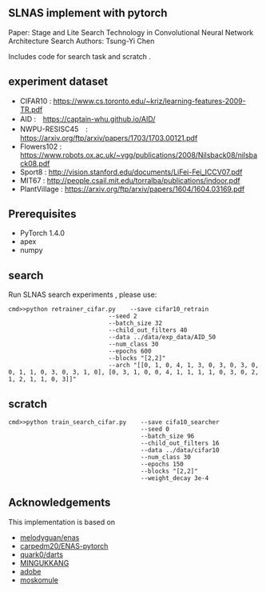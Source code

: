## SLNAS implement with pytorch 
Paper: Stage and Lite Search Technology in Convolutional Neural Network Architecture Search 
Authors: Tsung-Yi Chen

Includes code for search task and scratch .


## experiment dataset
- CIFAR10 : https://www.cs.toronto.edu/~kriz/learning-features-2009-TR.pdf
- AID :　https://captain-whu.github.io/AID/
- NWPU-RESISC45　: https://arxiv.org/ftp/arxiv/papers/1703/1703.00121.pdf
- Flowers102 : https://www.robots.ox.ac.uk/~vgg/publications/2008/Nilsback08/nilsback08.pdf
- Sport8 : http://vision.stanford.edu/documents/LiFei-Fei_ICCV07.pdf
- MIT67 : http://people.csail.mit.edu/torralba/publications/indoor.pdf
- PlantVillage : https://arxiv.org/ftp/arxiv/papers/1604/1604.03169.pdf


## Prerequisites

- PyTorch 1.4.0
- apex 
- numpy 

## search 

Run  SLNAS search experiments , please use:
```
cmd>>python retrainer_cifar.py    --save cifar10_retrain 
                            --seed 2
                            --batch_size 32
                            --child_out_filters 40
                            --data ../data/exp_data/AID_50
                            --num_class 30
                            --epochs 600
                            --blocks "[2,2]"
                            --arch "[[0, 1, 0, 4, 1, 3, 0, 3, 0, 3, 0, 0, 1, 1, 0, 3, 0, 3, 1, 0], [0, 3, 1, 0, 0, 4, 1, 1, 1, 1, 0, 3, 0, 2, 1, 2, 1, 1, 0, 3]]"
```
## scratch 
```
cmd>>python train_search_cifar.py    --save cifa10_searcher
                                     --seed 0
                                     --batch_size 96
                                     --child_out_filters 16
                                     --data ../data/cifar10
                                     --num_class 30
                                     --epochs 150
                                     --blocks "[2,2]"
                                     --weight_decay 3e-4
```


## Acknowledgements

This implementation is based on

- [melodyguan/enas](https://github.com/melodyguan/enas/)
- [carpedm20/ENAS-pytorch](https://github.com/carpedm20/ENAS-pytorch/)
- [quark0/darts](https://github.com/quark0/darts/)
- [MINGUKKANG](https://github.com/MINGUKKANG/ENAS-Tensorflow)
- [adobe](https://github.com/adobe/antialiased-cnns)
- [moskomule](https://github.com/moskomule/senet.pytorch)
